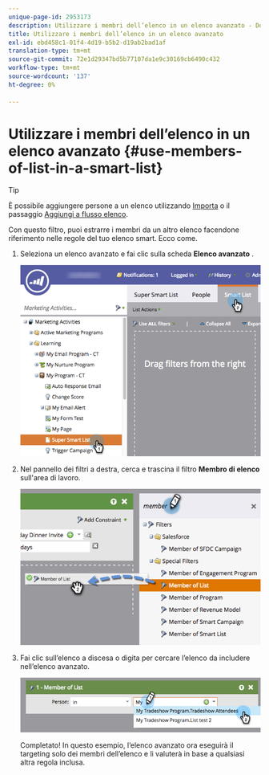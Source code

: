 ```yaml
---
unique-page-id: 2953173
description: Utilizzare i membri dell’elenco in un elenco avanzato - Documenti Marketo - Documentazione del prodotto
title: Utilizzare i membri dell’elenco in un elenco avanzato
exl-id: ebd458c1-01f4-4d19-b5b2-d19ab2bad1af
translation-type: tm+mt
source-git-commit: 72e1d29347bd5b77107da1e9c30169cb6490c432
workflow-type: tm+mt
source-wordcount: '137'
ht-degree: 0%

---
```


# Utilizzare i membri dell’elenco in un elenco avanzato {#use-members-of-list-in-a-smart-list}

>[!TIP]
>
>È possibile aggiungere persone a un elenco utilizzando [Importa](/help/marketo/getting-started/quick-wins/import-a-list-of-people.md) o il passaggio [Aggiungi a flusso elenco](/help/marketo/product-docs/core-marketo-concepts/smart-campaigns/flow-actions/add-to-list.md).

Con questo filtro, puoi estrarre i membri da un altro elenco facendone riferimento nelle regole del tuo elenco smart. Ecco come.

1. Seleziona un elenco avanzato e fai clic sulla scheda **Elenco avanzato** .

   ![](assets/smartlist-sltab.png)

1. Nel pannello dei filtri a destra, cerca e trascina il filtro **Membro di elenco** sull&#39;area di lavoro.

   ![](assets/use-members-of-list-in-a-smart-list-2nd.png)

1. Fai clic sull’elenco a discesa o digita per cercare l’elenco da includere nell’elenco avanzato.

   ![](assets/memberoflist.png)

   Completato! In questo esempio, l’elenco avanzato ora eseguirà il targeting solo dei membri dell’elenco e li valuterà in base a qualsiasi altra regola inclusa.
